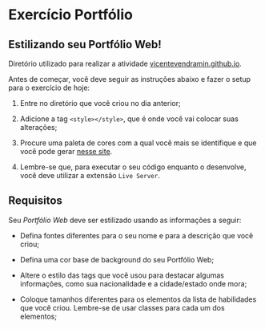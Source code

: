 # Exercício Portfólio

## Estilizando seu Portfólio Web!

Diretório utilizado para realizar a atividade [vicentevendramin.github.io](https://github.com/vicentevendramin/vicentevendramin.github.io).

Antes de começar, você deve seguir as instruções abaixo e fazer o setup para o exercício de hoje:

1. Entre no diretório que você criou no dia anterior;

2. Adicione a tag `<style></style>`, que é onde você vai colocar suas alterações;

3. Procure uma paleta de cores com a qual você mais se identifique e que você pode gerar [nesse site](https://coolors.co/).

4. Lembre-se que, para executar o seu código enquanto o desenvolve, você deve utilizar a extensão `Live Server`.

## Requisitos

Seu _Portfólio Web_ deve ser estilizado usando as informações a seguir:

- Defina fontes diferentes para o seu nome e para a descrição que você criou;

- Defina uma cor base de background do seu Portfólio Web;

- Altere o estilo das tags que você usou para destacar algumas informações, como sua nacionalidade e a cidade/estado onde mora;

- Coloque tamanhos diferentes para os elementos da lista de habilidades que você criou. Lembre-se de usar classes para cada um dos elementos;